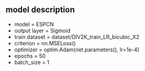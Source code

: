 ## model description
* model = ESPCN
* output layer = Sigmoid
* train dataset = dataset/DIV2K_train_LR_bicubic_X2
* criterion = nn.MSELoss()
* optimizer = optim.Adam(net.parameters(), lr=1e-4)
* epochs = 50
* batch_size = 1
